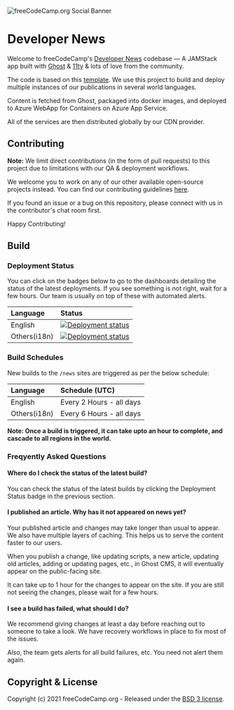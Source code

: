 ![freeCodeCamp.org Social Banner](https://s3.amazonaws.com/freecodecamp/wide-social-banner.png)

# Developer News

Welcome to freeCodeCamp's [Developer News][1] codebase — A JAMStack app built with [Ghost][2] & [11ty][3] & lots of love from the community.

The code is based on this [template][4]. We use this project to build and deploy multiple instances of our publications in several world languages.

Content is fetched from Ghost, packaged into docker images, and deployed to Azure WebApp for Containers on Azure App Service.

All of the services are then distributed globally by our CDN provider.

## Contributing

**Note:** We limit direct contributions (in the form of pull requests) to this project due to limitations with our QA & deployment workflows.

We welcome you to work on any of our other available open-source projects instead. You can find our contributing guidelines [here][5].

If you found an issue or a bug on this repository, please connect with us in the contributor's chat room first.

Happy Contributing!

## Build

### Deployment Status

You can click on the badges below to go to the dashboards detailing the status of the latest deployments. If you see something is not right, wait for a few hours. Our team is usually on top of these with automated alerts.

| Language     | Status                         |
| :----------- | :----------------------------- |
| English      | [![Deployment status][6]]([7]) |
| Others(i18n) | [![Deployment status][8]]([9]) |

### Build Schedules

New builds to the `/news` sites are triggered as per the below schedule:

| Language     | Schedule (UTC)           |
| :----------- | :----------------------- |
| English      | Every 2 Hours - all days |
| Others(i18n) | Every 6 Hours - all days |

**Note: Once a build is triggered, it can take upto an hour to complete, and cascade to all regions in the world.**

### Freqyently Asked Questions

#### Where do I check the status of the latest build?

You can check the status of the latest builds by clicking the Deployment Status badge in the previous section.

#### I published an article. Why has it not appeared on news yet?

Your published article and changes may take longer than usual to appear. We also have multiple layers of caching. This helps us to serve the content faster to our users.

When you publish a change, like updating scripts, a new article, updating old articles, adding or updating pages, etc., in Ghost CMS, it will eventually appear on the public-facing site.

It can take up to 1 hour for the changes to appear on the site. If you are still not seeing the changes, please wait for a few hours.

#### I see a build has failed, what should I do?

We recommend giving changes at least a day before reaching out to someone to take a look. We have recovery workflows in place to fix most of the issues.

Also, the team gets alerts for all build failures, etc. You need not alert them again.

## Copyright & License

Copyright (c) 2021 freeCodeCamp.org - Released under the
[BSD 3 license](LICENSE.md).

[1]: https://www.freecodecamp.org/news
[2]: https://ghost.org/
[3]: https://www.11ty.io/
[4]: https://github.com/TryGhost/eleventy-starter-ghost
[5]: https://contribute.freecodecamp.org/#/
[6]: https://dev.azure.com/freeCodeCamp-org/news/_apis/build/status/build-deploy-eng
[7]: https://dev.azure.com/freeCodeCamp-org/news/_build/latest?definitionId=31
[8]: https://github.com/freeCodeCamp/news/actions/workflows/deploy-i18n.yml/badge.svg
[9]: https://github.com/freeCodeCamp/news/actions/workflows/deploy-i18n.yml
